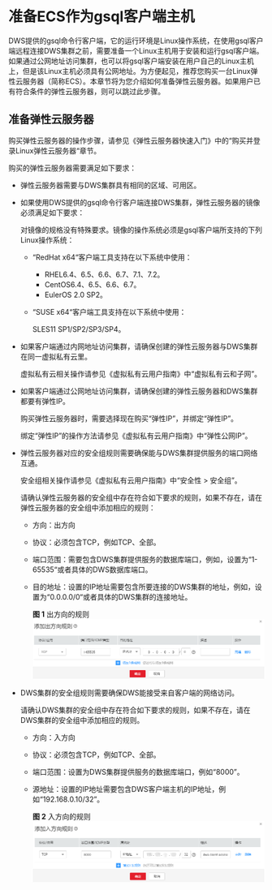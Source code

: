 # 准备ECS作为gsql客户端主机<a name="dws_01_0128"></a>

DWS提供的gsql命令行客户端，它的运行环境是Linux操作系统，在使用gsql客户端远程连接DWS集群之前，需要准备一个Linux主机用于安装和运行gsql客户端。如果通过公网地址访问集群，也可以将gsql客户端安装在用户自己的Linux主机上，但是该Linux主机必须具有公网地址。为方便起见，推荐您购买一台Linux弹性云服务器（简称ECS）。本章节将为您介绍如何准备弹性云服务器。如果用户已有符合条件的弹性云服务器，则可以跳过此步骤。

## 准备弹性云服务器<a name="section595518354145"></a>

购买弹性云服务器的操作步骤，请参见《弹性云服务器快速入门》中的“购买并登录Linux弹性云服务器“章节。

购买的弹性云服务器需要满足如下要求：

-   弹性云服务器需要与DWS集群具有相同的区域、可用区。
-   如果使用DWS提供的gsql命令行客户端连接DWS集群，弹性云服务器的镜像必须满足如下要求：

    对镜像的规格没有特殊要求。镜像的操作系统必须是gsql客户端所支持的下列Linux操作系统：

    -   “RedHat x64“客户端工具支持在以下系统中使用：
        -   RHEL6.4、6.5、6.6、6.7、7.1、7.2。
        -   CentOS6.4、6.5、6.6、6.7。
        -   EulerOS 2.0 SP2。

    -   “SUSE x64“客户端工具支持在以下系统中使用：

        SLES11 SP1/SP2/SP3/SP4。


-   如果客户端通过内网地址访问集群，请确保创建的弹性云服务器与DWS集群在同一虚拟私有云里。

    虚拟私有云相关操作请参见《虚拟私有云用户指南》中“虚拟私有云和子网”。

-   如果客户端通过公网地址访问集群，请确保创建的弹性云服务器和DWS集群都要有弹性IP。

    购买弹性云服务器时，需要选择现在购买“弹性IP”，并绑定“弹性IP”。

    绑定“弹性IP”的操作方法请参见《虚拟私有云用户指南》中“弹性公网IP”。

-   弹性云服务器对应的安全组规则需要确保能与DWS集群提供服务的端口网络互通。

    安全组相关操作请参见《虚拟私有云用户指南》中“安全性 \> 安全组”。

    请确认弹性云服务器的安全组中存在符合如下要求的规则，如果不存在，请在弹性云服务器的安全组中添加相应的规则：

    -   方向：出方向
    -   协议：必须包含TCP，例如TCP、全部。
    -   端口范围：需要包含DWS集群提供服务的数据库端口，例如，设置为“1-65535“或者具体的DWS数据库端口。
    -   目的地址：设置的IP地址需要包含所要连接的DWS集群的地址，例如，设置为“0.0.0.0/0“或者具体的DWS集群的连接地址。

        **图 1**  出方向的规则<a name="zh-cn_topic_0106894502_fig6401552204317"></a>  
        ![](figures/出方向的规则.png "出方向的规则")


-   DWS集群的安全组规则需要确保DWS能接受来自客户端的网络访问。

    请确认DWS集群的安全组中存在符合如下要求的规则，如果不存在，请在DWS集群的安全组中添加相应的规则。

    -   方向：入方向
    -   协议：必须包含TCP，例如TCP、全部。
    -   端口范围：设置为DWS集群提供服务的数据库端口，例如“8000”。
    -   源地址：设置的IP地址需要包含DWS客户端主机的IP地址，例如“192.168.0.10/32”。

        **图 2**  入方向的规则<a name="zh-cn_topic_0106894502_fig375721424212"></a>  
        ![](figures/入方向的规则.png "入方向的规则")



